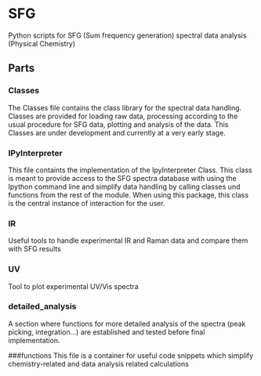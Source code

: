 # SFG
Python scripts for SFG (Sum frequency generation) spectral data analysis (Physical Chemistry)

## Parts

### Classes
The Classes file contains the class library for the spectral data handling. Classes are provided for 
loading raw data, processing according to the usual procedure for SFG data, plotting and analysis of 
the data. This Classes are under development and currently at a very early stage.

### IPyInterpreter
This file containts the implementation of the IpyInterpreter Class. This class is meant to provide 
access to the SFG spectra database with using the Ipython command line and simplify data handling
by calling classes und functions from the rest of the module. When using this package, this class 
is the central instance of interaction for the user.

### IR
Useful tools to handle experimental IR and Raman data and compare them with SFG results

### UV
Tool to plot experimental UV/Vis spectra

### detailed_analysis
A section where functions for more detailed analysis of the spectra (peak picking, integration...)
are established and tested before final implementation.

###functions
This file is a container for useful code snippets which simplify chemistry-related and data analysis
related calculations